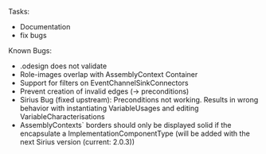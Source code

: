 Tasks:
- Documentation
- fix bugs

Known Bugs:
- .odesign does not validate
- Role-images overlap with AssemblyContext Container
- Support for filters on EventChannelSinkConnectors
- Prevent creation of invalid edges (-> preconditions)
- Sirius Bug (fixed upstream): Preconditions not working. Results in wrong behavior with instantiating VariableUsages and editing VariableCharacterisations
- AssemblyContexts` borders should only be displayed solid if the encapsulate a ImplementationComponentType (will be added with the next Sirius version (current: 2.0.3))